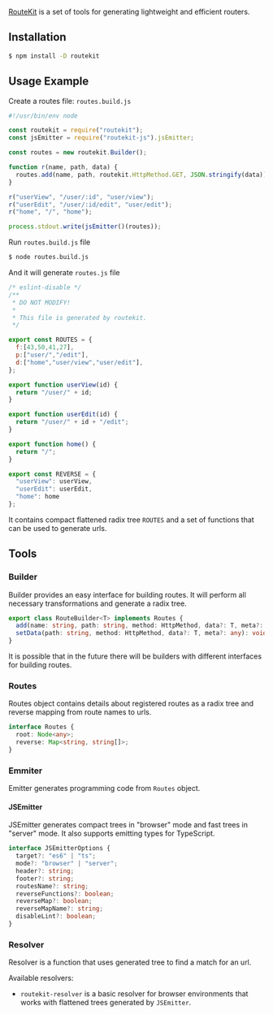 [RouteKit](https://github.com/localvoid/routekit) is a set of tools for generating lightweight and efficient routers.

## Installation

```sh
$ npm install -D routekit
```

## Usage Example

Create a routes file: `routes.build.js`

```js
#!/usr/bin/env node

const routekit = require("routekit");
const jsEmitter = require("routekit-js").jsEmitter;

const routes = new routekit.Builder();

function r(name, path, data) {
  routes.add(name, path, routekit.HttpMethod.GET, JSON.stringify(data));
}

r("userView", "/user/:id", "user/view");
r("userEdit", "/user/:id/edit", "user/edit");
r("home", "/", "home");

process.stdout.write(jsEmitter()(routes));
```

Run `routes.build.js` file

```sh
$ node routes.build.js
```

And it will generate `routes.js` file

```js
/* eslint-disable */
/**
 * DO NOT MODIFY!
 *
 * This file is generated by routekit.
 */

export const ROUTES = {
  f:[43,50,41,27],
  p:["user/","/edit"],
  d:["home","user/view","user/edit"],
};

export function userView(id) {
  return "/user/" + id;
}

export function userEdit(id) {
  return "/user/" + id + "/edit";
}

export function home() {
  return "/";
}

export const REVERSE = {
  "userView": userView,
  "userEdit": userEdit,
  "home": home
};
```

It contains compact flattened radix tree `ROUTES` and a set of functions that can be used to generate urls.

## Tools

### Builder

Builder provides an easy interface for building routes. It will perform all necessary transformations and generate a
radix tree.

```ts
export class RouteBuilder<T> implements Routes {
  add(name: string, path: string, method: HttpMethod, data?: T, meta?: any): void;
  setData(path: string, method: HttpMethod, data?: T, meta?: any): void;
}
```

It is possible that in the future there will be builders with different interfaces for building routes.

### Routes

Routes object contains details about registered routes as a radix tree and reverse mapping from route names to urls.

```ts
interface Routes {
  root: Node<any>;
  reverse: Map<string, string[]>;
}
```

### Emmiter

Emitter generates programming code from `Routes` object.

#### JSEmitter

JSEmitter generates compact trees in "browser" mode and fast trees in "server" mode. It also supports emitting types for
TypeScript.

```ts
interface JSEmitterOptions {
  target?: "es6" | "ts";
  mode?: "browser" | "server";
  header?: string;
  footer?: string;
  routesName?: string;
  reverseFunctions?: boolean;
  reverseMap?: boolean;
  reverseMapName?: string;
  disableLint?: boolean;
}
```

### Resolver

Resolver is a function that uses generated tree to find a match for an url.

Available resolvers:

- `routekit-resolver` is a basic resolver for browser environments that works with flattened trees generated by
 `JSEmitter`.
